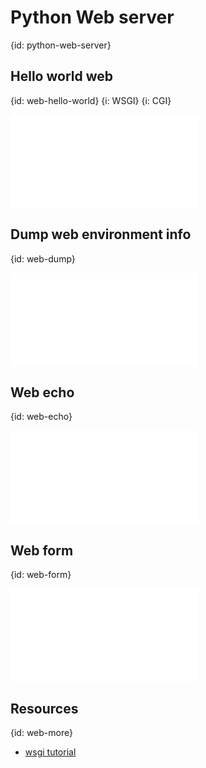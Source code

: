 # Python Web server
{id: python-web-server}

## Hello world web
{id: web-hello-world}
{i: WSGI}
{i: CGI}

![](examples/web-server/hello_world.py)


## Dump web environment info
{id: web-dump}

![](examples/web-server/env_dump.py)


## Web echo
{id: web-echo}

![](examples/web-server/echo.py)


## Web form
{id: web-form}

![](examples/web-server/webform.py)


## Resources
{id: web-more}

* [wsgi tutorial](http://archimedeanco.com/wsgi-tutorial/)
